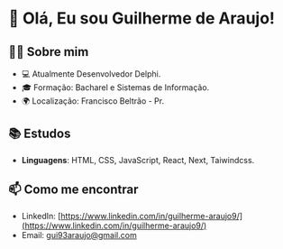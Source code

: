 # 👋 Olá, Eu sou Guilherme de Araujo!

## :man_technologist: Sobre mim
- 💻 Atualmente Desenvolvedor Delphi.
- 🎓 Formação: Bacharel e Sistemas de Informação.
- 🌍 Localização: Francisco Beltrão - Pr.

## :books: Estudos
- **Linguagens**: HTML, CSS, JavaScript, React, Next, Taiwindcss.

## 📫 Como me encontrar
- LinkedIn: [https://www.linkedin.com/in/guilherme-araujo9/](https://www.linkedin.com/in/guilherme-araujo9/)
- Email: [gui93araujo@gmail.com](mailto:gui93araujo@gmail.com)
